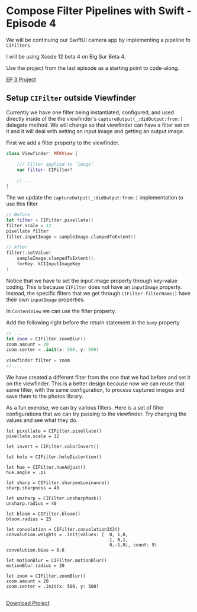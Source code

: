 # Compose Filter Pipelines with Swift - Episode 4

We will be continuing our SwiftUI camera app by implementing a pipeline fo `CIFilters`

I will be using Xcode 12 beta 4 on Big Sur Beta 4.

Use the project from the last episode as a starting point to code-along.

[EP 3 Project](https://github.com/ianleon/BlogCam/tree/Ep3)

## Setup `CIFilter` outside Viewfinder

Currently we have one filter being instantiated, configured, and used directly inside of the the viewfinder's  `captureOutput(_:didOutput:from:)` delegate method. We will change so that viewfinder can have a filter set on it and it will deal with setting an input image and getting an output image.

First we add a filter property to the viewfinder.

```swift
class Viewfinder: MTKView {

    /// Filter applied to `image`
    var filter: CIFilter?
    
    // ...
}
```


The we update the `captureOutput(_:didOutput:from:)` implementation to use this filter

```swift
// Before
let filter = CIFilter.pixellate()
filter.scale = 12
pixellate filter
filter.inputImage = sampleImage.clampedToExtent()

// After
filter?.setValue(
    sampleImage.clampedToExtent(),
    forKey: kCIInputImageKey
)

```

Notice that we have to set the input image property through key-value coding. This is because `CIFilter` does not have an `inputImage` property. Instead, the specific filters that we get through `CIFilter.filterName()` have their own `inputImage` properties.

In `ContentView` we can use the filter property.

Add the following right before the return statement in the `body` property

```swift
// ...
let zoom = CIFilter.zoomBlur()
zoom.amount = 20
zoom.center = .init(x: 500, y: 500)

viewfinder.filter = zoom
// ...
```

We have created a different filter from the one that we had before and set it on the viewfinder. This is a better design because now we can reuse that same filter, with the same configuration, to process captured images and save them to the photos library.

As a fun exercise, we can try various filters. Here is a set of filter configurations that we can try passing to the viewfinder. Try changing the values and see what they do.

```
let pixellate = CIFilter.pixellate()
pixellate.scale = 12

let invert = CIFilter.colorInvert()

let hole = CIFilter.holeDistortion()

let hue = CIFilter.hueAdjust()
hue.angle = .pi

let sharp = CIFilter.sharpenLuminance()
sharp.sharpness = 40

let unsharp = CIFilter.unsharpMask()
unsharp.radius = 40
        
let bloom = CIFilter.bloom()
bloom.radius = 25

let convolution = CIFilter.convolution3X3()
convolution.weights = .init(values: [  0, 1,0,
                                      -1, 0,1,
                                       0,-1,0], count: 9)
convolution.bias = 0.6

let motionBlur = CIFilter.motionBlur()
motionBlur.radius = 20

let zoom = CIFilter.zoomBlur()
zoom.amount = 20
zoom.center = .init(x: 500, y: 500)
```

## 

[Download Project](https://github.com/ianleon/BlogCam/tree/Ep4)
